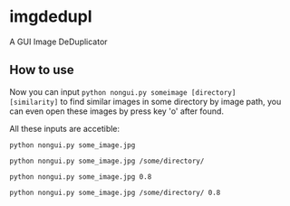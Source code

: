 imgdedupl
=========

A GUI Image DeDuplicator


How to use
----------

Now you can input <code>python nongui.py someimage [directory] [similarity]</code> to find similar images in some directory by image path, you can even open these images by press key 'o'  after found.

All these inputs are accetible:

    python nongui.py some_image.jpg

	python nongui.py some_image.jpg /some/directory/

	python nongui.py some_image.jpg 0.8

	python nongui.py some_image.jpg /some/directory/ 0.8
